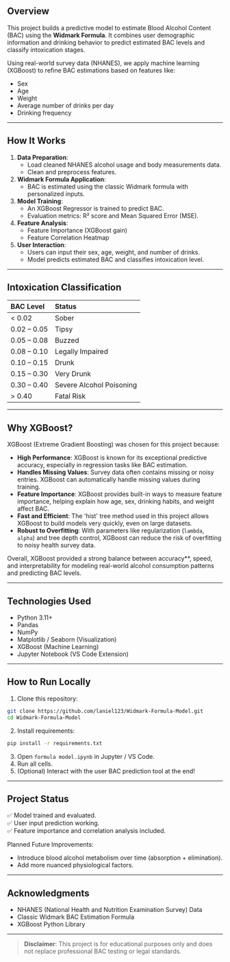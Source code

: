 ## Overview
This project builds a predictive model to estimate Blood Alcohol Content (BAC) using the **Widmark Formula**. 
It combines user demographic information and drinking behavior to predict estimated BAC levels and classify intoxication stages.

Using real-world survey data (NHANES), we apply machine learning (XGBoost) to refine BAC estimations based on features like:
- Sex
- Age
- Weight
- Average number of drinks per day
- Drinking frequency

---

## How It Works
1. **Data Preparation**:
   - Load cleaned NHANES alcohol usage and body measurements data.
   - Clean and preprocess features.
2. **Widmark Formula Application**:
   - BAC is estimated using the classic Widmark formula with personalized inputs.
3. **Model Training**:
   - An XGBoost Regressor is trained to predict BAC.
   - Evaluation metrics: R² score and Mean Squared Error (MSE).
4. **Feature Analysis**:
   - Feature Importance (XGBoost gain)
   - Feature Correlation Heatmap
5. **User Interaction**:
   - Users can input their sex, age, weight, and number of drinks.
   - Model predicts estimated BAC and classifies intoxication level.

---

## Intoxication Classification

| BAC Level | Status |
|:---|:---|
| < 0.02 | Sober |
| 0.02 – 0.05 | Tipsy |
| 0.05 – 0.08 | Buzzed |
| 0.08 – 0.10 | Legally Impaired |
| 0.10 – 0.15 | Drunk |
| 0.15 – 0.30 | Very Drunk |
| 0.30 – 0.40 | Severe Alcohol Poisoning |
| > 0.40 | Fatal Risk |

---

## Why XGBoost?

XGBoost (Extreme Gradient Boosting) was chosen for this project because:

- **High Performance**: XGBoost is known for its exceptional predictive accuracy, especially in regression tasks like BAC estimation.
- **Handles Missing Values**: Survey data often contains missing or noisy entries. XGBoost can automatically handle missing values during training.
- **Feature Importance**: XGBoost provides built-in ways to measure feature importance, helping explain how age, sex, drinking habits, and weight affect BAC.
- **Fast and Efficient**: The 'hist' tree method used in this project allows XGBoost to build models very quickly, even on large datasets.
- **Robust to Overfitting**: With parameters like regularization (`lambda`, `alpha`) and tree depth control, XGBoost can reduce the risk of overfitting to noisy health survey data.

Overall, XGBoost provided a strong balance between accuracy**, speed, and interpretability for modeling real-world alcohol consumption patterns and predicting BAC levels.

---

## Technologies Used
- Python 3.11+
- Pandas
- NumPy
- Matplotlib / Seaborn (Visualization)
- XGBoost (Machine Learning)
- Jupyter Notebook (VS Code Extension)

---

## How to Run Locally
1. Clone this repository:

```bash
git clone https://github.com/laniel123/Widmark-Formula-Model.git
cd Widmark-Formula-Model
```

2. Install requirements:

```bash
pip install -r requirements.txt
```

3. Open `formula model.ipynb` in Jupyter / VS Code.
4. Run all cells.
5. (Optional) Interact with the user BAC prediction tool at the end!

---

## Project Status
✅ Model trained and evaluated.  
✅ User input prediction working.  
✅ Feature importance and correlation analysis included.  

Planned Future Improvements:
- Introduce blood alcohol metabolism over time (absorption + elimination).
- Add more nuanced physiological factors.

---

## Acknowledgments
- NHANES (National Health and Nutrition Examination Survey) Data
- Classic Widmark BAC Estimation Formula
- XGBoost Python Library

---

> **Disclaimer**: This project is for educational purposes only and does not replace professional BAC testing or legal standards.
